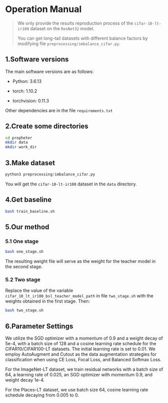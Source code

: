 # Operation Manual

> We only provide the results reproduction process of the `cifar-10-lt-ir100` dataset on the `ResNet32` model.
>
> You can get long-tail datasets with different balance factors by modifying file `preprocessing/imbalance_cifar.py`.

## 1.Software versions

The main software versions are as follows:

- Python: 3.6.13

- torch: 1.10.2

- torchvision: 0.11.3

Other dependencies are in the file `requirements.txt`

## 2.Create some directories

```bash
cd propheter
mkdir data
mkdir work_dir
```

## 3.Make dataset

```python
python3 preprocessing/imbalance_cifar.py
```

You will get the `cifar-10-lt-ir100` dataset in the `data` directory.

## 4.Get baseline

```bash
bash train_baseline.sh
```

## 5.Our method

### 5.1 One stage

```bash
bash one_stage.sh
```

The resulting weight file will serve as the weight for the teacher model in the second stage.

### 5.2 Two stage

Replace the value of the variable `cifar_10_lt_ir100_bsl_teacher_model_path` in file `two_stage.sh` with the weights obtained in the first stage. Then:

```bash
bash two_stage.sh
```

## 6.Parameter Settings

We utilize the SGD optimizer with a momentum of 0.9 and a weight decay of 5e-4, 
with a batch size of 128 and a cosine learning rate schedule for the CIFAR10/CIFAR100-LT datasets. 
The initial learning rate is set to 0.01. We employ AutoAugment and Cutout as the data augmentation strategies 
for classification when using CE Loss, Focal Loss, and Balanced Softmax Loss. 

For the ImageNet-LT dataset, we train residual networks with a batch size of 64, a learning rate of 0.025, 
an SGD optimizer with momentum 0.9, and weight decay 1e-4. 

For the Places-LT dataset, we use batch size 64, cosine learning rate schedule decaying from 0.005 to 0. 

